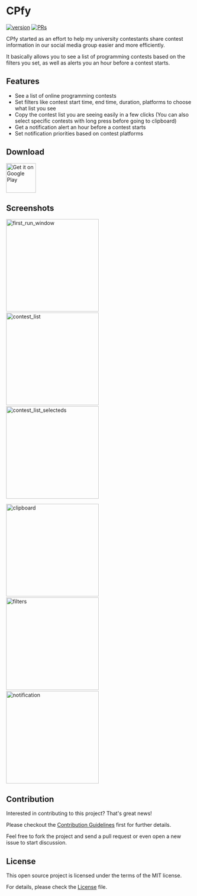 # CPfy
[![version](https://img.shields.io/badge/Version-v1.1.5-informational)](https://github.com/Zeronfinity/CPfy/releases/tag/v1.1.5) [![PRs](https://img.shields.io/badge/PRs-welcome-success)](https://github.com/Zeronfinity/CPfy/blob/master/docs/CONTRIBUTING.md)

CPfy started as an effort to help my university contestants share contest information in our social media group easier and more efficiently.

It basically allows you to see a list of programming contests based on the filters you set, as well as alerts you an hour before a contest starts.

## Features
* See a list of online programming contests
* Set filters like contest start time, end time, duration, platforms to choose what list you see
* Copy the contest list you are seeing easily in a few clicks (You can also select specific contests with long press before going to clipboard)
* Get a notification alert an hour before a contest starts
* Set notification priorities based on contest platforms

## Download
<a href='https://play.google.com/store/apps/details?id=com.zeronfinity.cpfy&pcampaignid=pcampaignidMKT-Other-global-all-co-prtnr-py-PartBadge-Mar2515-1'><img alt='Get it on Google Play' src='https://play.google.com/intl/en_us/badges/static/images/badges/en_badge_web_generic.png' height='80'/></a> 

## Screenshots
<img alt="first_run_window" src="https://github.com/Zeronfinity/CPfy/blob/master/screenshots/first_run_window.png" width=250> &nbsp; <img alt="contest_list" src="https://github.com/Zeronfinity/CPfy/blob/master/screenshots/contest_list.png" width=250> &nbsp; <img alt="contest_list_selecteds" src="https://github.com/Zeronfinity/CPfy/blob/master/screenshots/contest_list_selecteds.png" width=250>

<img alt="clipboard" src="https://github.com/Zeronfinity/CPfy/blob/master/screenshots/clipboard.png" width=250> &nbsp; <img alt="filters" src="https://github.com/Zeronfinity/CPfy/blob/master/screenshots/filters.png" width=250> &nbsp; <img alt="notification" src="https://github.com/Zeronfinity/CPfy/blob/master/screenshots/notification.png" width=250>

## Contribution
Interested in contributing to this project? That's great news!

Please checkout the [Contribution Guidelines](https://github.com/Zeronfinity/CPfy/blob/master/docs/CONTRIBUTING.md) first for further details.

Feel free to fork the project and send a pull request or even open a new issue to start discussion.

## License
This open source project is licensed under the terms of the MIT license.

For details, please check the [License](https://github.com/Zeronfinity/CPfy/blob/master/docs/LICENSE) file.
